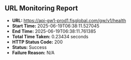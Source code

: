 ## URL Monitoring Report

- **URL:** https://api-gw1-prod1.fisglobal.com/gw/v1/health
- **Start Time:** 2025-06-19T06:38:11.527045
- **End Time:** 2025-06-19T06:38:11.761385
- **Total Time Taken:** 0.23434 seconds
- **HTTP Status Code:** 200
- **Status:** Success
- **Failure Reason:** N/A
